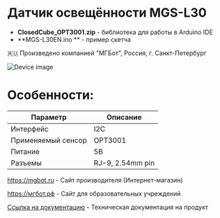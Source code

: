 # Датчик освещённости MGS-L30 

- **ClosedCube_OPT3001.zip** - библиотека для работы в Arduino IDE
- **MGS-L30EN.ino ** - пример скетча

🇷🇺 Произведено компанией "МГБот", Россия, г. Санкт-Петербург

![Device image](https://downloader.disk.yandex.ru/preview/505708d85bda54b3254292262e0247b6f184e44b5b63dc560fcefa129e21798d/62acb10e/A_Ux-DYJaCuFoAa215o4c6QZxqiVZVsYceh0OZOdch-UM1jdw3Dapu55qhwtKwcrtfBRr1IpOdxys6tpDu-KeA%3D%3D?uid=0&filename=IMG_1296.jpg&disposition=inline&hash=&limit=0&content_type=image%2Fjpeg&owner_uid=0&tknv=v2&size=1920x927)

# Особенности:

| Параметр    | Описание |
| ----------- | -----------|
| Интерфейс   | I2C|
| Применяемый сенсор      | OPT3001 |
| Питание     | 5В|
| Разъемы     | RJ-9, 2.54mm pin|

https://mgbot.ru  - Сайт производителя (Интернет-магазин)

https://мгбот.рф  - Сайт для образовательных учреждений

[Ссылка на документацию](https://books.mgbot.ru/devices/MGS-L30EN.pdf) - Техническая документация на продукт